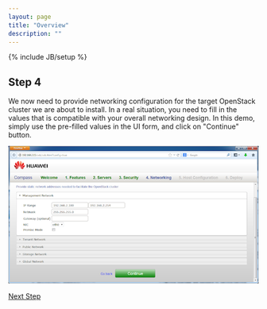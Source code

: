 ```yaml
---
layout: page
title: "Overview"
description: ""
---
```


{% include JB/setup %}


Step 4
------

We now need to provide networking configuration for the target OpenStack cluster we are about to install. In a real situation, you need to fill in the values that is compatible with your overall networking design. In this demo, simply use the pre-filled values in the UI form, and click on "Continue" button.

![Security credential form](6_networking.png)




<a href="step5.html" class="btn btn-primary btn-lg active" role="button">Next Step</a>


